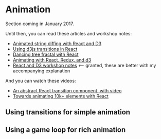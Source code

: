 # Animation #

Section coming in January 2017.

Until then, you can read these articles and workshop notes:

- [Animated string diffing with React and D3](https://swizec.com/blog/animated-string-diffing-with-react-and-d3/swizec/6952)
- [Using d3js transitions in React](https://swizec.com/blog/using-d3js-transitions-in-react/swizec/6797)
- [Dancing tree fractal with React](https://swizec.com/blog/dancing-tree-fractal-react/swizec/7288)
- [Animating with React, Redux, and d3](https://swizec.com/blog/animating-with-react-redux-and-d3/swizec/6775)
- [React and D3 workshop notes](http://frontendback.github.io/react-and-d3-workshop/module-4.html) <-- granted, these are better with my accompanying explanation


And you can watch these videos:

- [An abstract React transition component, with video](https://swizec.com/blog/livecoding-18-an-abstract-react-transition-component/swizec/6906)
- [Towards animating 10k+ elements with React](https://swizec.com/blog/livecoding-12-towards-animating-10k-elements-with-react/swizec/6835)



## Using transitions for simple animation

## Using a game loop for rich animation